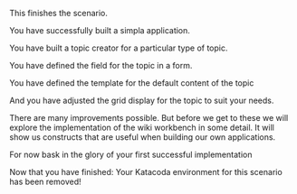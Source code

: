 This finishes the scenario.

You have successfully built a simpla application.

You have built a topic creator for a particular type of topic.

You have defined the field for the topic in a form.

You have defined the template for the default content of the topic

And you have adjusted the grid display for the topic to suit your needs.

There are many improvements possible.
But before we get to these we will explore the implementation of the wiki workbench in some detail.
It will show us constructs that are useful when building our own applications.

For now bask in the glory of your first successful implementation

Now that you have finished:
Your Katacoda environment for this scenario has been removed!